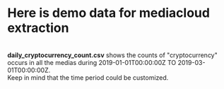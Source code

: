 <h1>Here is demo data for mediacloud extraction</h1>
<br>
<b>daily_cryptocurrency_count.csv</b> shows the counts of "cryptocurrency" occurs in all the medias during 2019-01-01T00:00:00Z TO 2019-03-01T00:00:00Z.
<br>Keep in mind that the time period could be customized.
